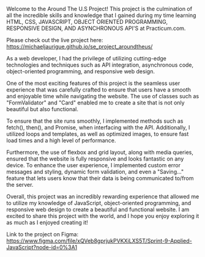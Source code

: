 Welcome to the Around The U.S Project! This project is the culmination of all the incredible skills and knowledge that I gained during my time learning HTML, CSS, JAVASCRIPT, OBJECT ORIENTED PROGRAMMING, RESPONSIVE DESIGN, AND ASYNCHRONOUS API'S at Practicum.com. 

Please check out the live project here:
https://michaeljaurigue.github.io/se_project_aroundtheus/

As a web developer, I had the privilege of utilizing cutting-edge technologies and techniques such as API integration, asynchronous code, object-oriented programming, and responsive web design.

One of the most exciting features of this project is the seamless user experience that was carefully crafted to ensure that users have a smooth and enjoyable time while navigating the website. The use of classes such as "FormValidator" and "Card" enabled me to create a site that is not only beautiful but also functional.

To ensure that the site runs smoothly, I implemented methods such as fetch(), then(), and Promise, when interfacing with the API. Additionally, I utilized loops and templates, as well as optimized images, to ensure fast load times and a high level of performance.

Furthermore, the use of flexbox and grid layout, along with media queries, ensured that the website is fully responsive and looks fantastic on any device. To enhance the user experience, I implemented custom error messages and styling, dynamic form validation, and even a "Saving..." feature that lets users know that their data is being communicated to/from the server.

Overall, this project was an incredibly rewarding experience that allowed me to utilize my knowledge of JavaScript, object-oriented programming, and responsive web design to create a beautiful and functional website. I am excited to share this project with the world, and I hope you enjoy exploring it as much as I enjoyed creating it!

Link to the project on Figma: https://www.figma.com/file/xQVeb8gprjukPVKXiLXS5T/Sprint-9-Applied-JavaScript?node-id=0%3A1


